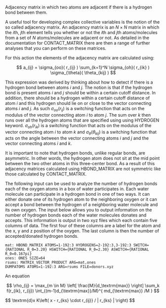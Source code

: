 Adjacency matrix in which two atoms are adjacent if there is a hydrogen bond between them.

A useful tool for developing complex collective variables is the notion of the
so called adjacency matrix.  An adjacency matrix is an $N \times N$ matrix in which the $i$th, $j$th element tells you whether
or not the $i$th and $j$th atoms/molecules from a set of $N$ atoms/molecules are adjacent or not.  As detailed in the documentation
for CONTACT_MATRIX there are then a range of further analyses that you can perform on these matrices.  

For this action the elements of the adjacency matrix are calculated using:

$$
a_{ij} = \sigma_{oo}( r_{ij} ) \sum_{k=1}^N \sigma_{oh}( r_{ik} ) \sigma_{\theta}( \theta_{kij} )
$$

This expression was derived by thinking about how to detect if there is a hydrogen bond between atoms $i$ and $j$.  The notion is that
if the hydrogen bond is present atoms $i$ and $j$ should be within a certain cutoff distance.  In addition, there should be a hydrogen
within a certain cutoff distance of atom $i$ and this hydrogen should lie on or close to the vector connecting atoms $i$ and $j$.
As such $\sigma_{oo}(r_{ij})$ is a switching function that acts on the modulus of the vector connecting atom $i$ to atom
$j$.  The sum over $k$ then runs over all the hydrogen atoms that are specified using using HYDROGEN keyword.  $\sigma_{oh}(r_{ik})$
is a switching function that acts on the modulus of the vector connecting atom $i$ to atom $k$ and $\sigma_{\theta}(\theta_{kij})$
is a switching function that acts on the angle between the vector connecting atoms $i$ and $j$ and the vector connecting atoms $i$ and
$k$.

It is important to note that hydrogen bonds, unlike regular bonds, are asymmetric. In other words, the hydrogen atom does not sit at the
mid point between the two other atoms in this three-center bond.  As a result of this adjacency matrices calculated using HBOND_MATRIX are not
symmetric like those calculated by CONTACT_MATRIX.  

The following input can be used to analyze the number of hydrogen bonds each of the oxygen atoms in a box of water participates in.  Each
water molecule can participate in a hydrogen bond in one of two ways.  It can either donate one of its hydrogen atom to the neighboring oxygen or
it can accept a bond between the hydrogen of a neighboring water molecule and its own oxygen.  The input below allows you to output information
on the number of hydrogen bonds each of the water molecules donates and accepts.  This information is output in two xyz files which each contain
five columns of data.  The first four of these columns are a label for the atom and the x, y and z position of the oxygen.  The last column is then
the number of accepted/donated hydrogen bonds.

```plumed
mat: HBOND_MATRIX ATOMS=1-192:3 HYDROGENS=2-192:3,3-192:3 SWITCH={RATIONAL R_0=3.20} HSWITCH={RATIONAL R_0=2.30} ASWITCH={RATIONAL R_0=0.167pi}
ones: ONES SIZE=64
rsums: MATRIX_VECTOR_PRODUCT ARG=mat,ones 
DUMPATOMS ATOMS=1-192:3 ARG=rsums FILE=donors.xyz
```

An equation

$$
\rho_{ij} = \max_{m \in M} \left[ \frac{M}{d_\textrm{max}} \right] \sum_k f(r_{ik}, r_{ij}) \int_{(m-1)d_{\textrm{max}}/M}^{ md_{\textrm{max}} /M }
$$

$$
   \textrm{d}x K\left( x - r_{ks} \cdot r_{ij}} / | r_{ks} | \right) 
$$
